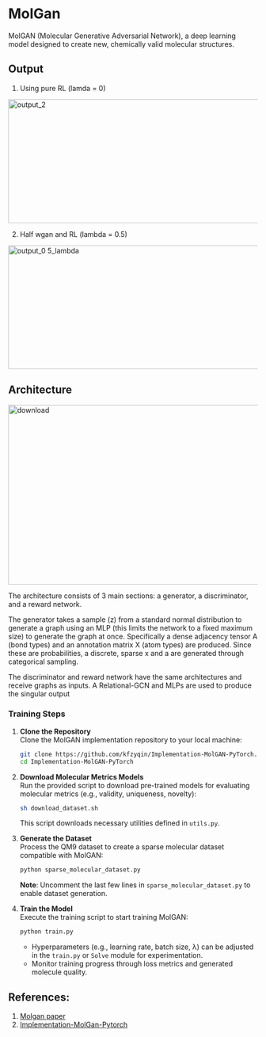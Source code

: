 # MolGan
MolGAN (Molecular Generative Adversarial Network), a deep learning model designed to create new, chemically valid molecular structures.

## Output 
1) Using pure RL (lamda = 0)

<img width="1250" height="250" alt="output_2" src="https://github.com/user-attachments/assets/082af58b-2d99-4f9b-83c7-0cf8ec52f89b" />

2) Half wgan and RL (lambda = 0.5)
<img width="1250" height="250" alt="output_0 5_lambda" src="https://github.com/user-attachments/assets/af1bbee3-7c51-4d6b-9e5f-7901f68118a5" />

## Architecture

<img width="1140" height="363" alt="download" src="https://github.com/user-attachments/assets/95fedfec-9ee7-44ac-90be-cd5b965ddb1a" />

The architecture consists of 3 main sections: a generator, a discriminator, and a reward network.

The generator takes a sample (z) from a standard normal distribution to generate a graph using an MLP (this limits the network to a fixed maximum size) to generate the graph at once. Specifically a dense adjacency tensor A (bond types) and an annotation matrix X (atom types) are produced. Since these are probabilities, a discrete, sparse x and a are generated through categorical sampling.

The discriminator and reward network have the same architectures and receive graphs as inputs. A Relational-GCN and MLPs are used to produce the singular output
### Training Steps
1. **Clone the Repository**  
   Clone the MolGAN implementation repository to your local machine:
   ```bash
   git clone https://github.com/kfzyqin/Implementation-MolGAN-PyTorch.git
   cd Implementation-MolGAN-PyTorch
   ```

2. **Download Molecular Metrics Models**  
   Run the provided script to download pre-trained models for evaluating molecular metrics (e.g., validity, uniqueness, novelty):
   ```bash
   sh download_dataset.sh
   ```
   This script downloads necessary utilities defined in `utils.py`.

3. **Generate the Dataset**  
   Process the QM9 dataset to create a sparse molecular dataset compatible with MolGAN:
   ```bash
   python sparse_molecular_dataset.py
   ```
   **Note**: Uncomment the last few lines in `sparse_molecular_dataset.py` to enable dataset generation.

4. **Train the Model**  
   Execute the training script to start training MolGAN:
   ```bash
   python train.py
   ```
   - Hyperparameters (e.g., learning rate, batch size, λ) can be adjusted in the `train.py` or `Solve` module for experimentation.
   - Monitor training progress through loss metrics and generated molecule quality.

## References:
1) [Molgan paper](https://arxiv.org/pdf/1805.11973)
2) [Implementation-MolGan-Pytorch](https://github.com/kfzyqin/Implementation-MolGAN-PyTorch)

